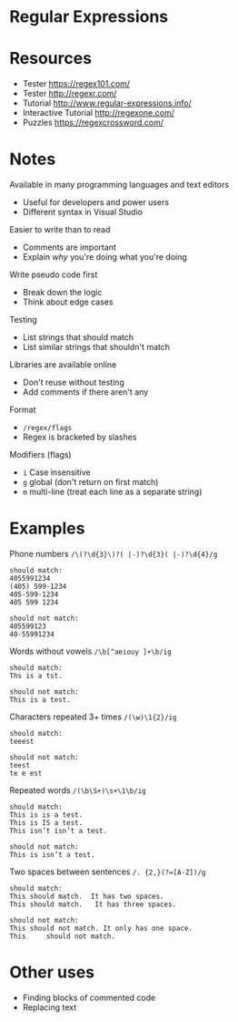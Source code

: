 # Regular Expressions

# Resources
* Tester https://regex101.com/
* Tester http://regexr.com/
* Tutorial http://www.regular-expressions.info/
* Interactive Tutorial http://regexone.com/
* Puzzles https://regexcrossword.com/

# Notes

Available in many programming languages and text editors
* Useful for developers and power users
* Different syntax in Visual Studio

Easier to write than to read
* Comments are important
* Explain *why* you're doing what you're doing

Write pseudo code first
* Break down the logic
* Think about edge cases

Testing
* List strings that should match
* List similar strings that shouldn't match

Libraries are available online
* Don't reuse without testing
* Add comments if there aren't any

Format
* `/regex/flags`
* Regex is bracketed by slashes

Modifiers (flags)
* `i` Case insensitive
* `g` global (don't return on first match)
* `m` multi-line (treat each line as a separate string)

# Examples

Phone numbers
`/\(?\d{3}\)?( |-)?\d{3}( |-)?\d{4}/g`

```
should match:
4055991234
(405) 599-1234
405-599-1234
405 599 1234

should not match:
405599123
40-55991234
```

Words without vowels
`/\b[^aeiouy ]+\b/ig`

```
should match:
Ths is a tst.

should not match:
This is a test.

```

Characters repeated 3+ times
`/(\w)\1{2}/ig`

```
should match:
teeest

should not match:
teest
te e est
```

Repeated words
`/(\b\S+)\s+\1\b/ig`

```
should match:
This is is a test.
This is IS a test.
This isn’t isn’t a test.

should not match:
This is isn’t a test.
```

Two spaces between sentences
`/. {2,}(?=[A-Z])/g`

```
should match:
This should match.  It has two spaces.
This should match.   It has three spaces.

should not match:
This should not match. It only has one space.
This     should not match.
```

# Other uses
* Finding blocks of commented code
* Replacing text
